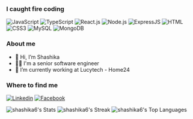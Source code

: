 ### I caught fire coding

![JavaScript](https://img.shields.io/badge/JavaScript-F7DF1E?style=flat-square&logo=javascript&logoColor=black)
![TypeScript](https://img.shields.io/badge/TypeScript-007ACC?style=flat-square&logo=typescript&logoColor=white)
![React.js](https://img.shields.io/badge/React.js-0081CB?style=flat-square&logo=react&logoColor=61DAFB)
![Node.js](https://img.shields.io/badge/Node.js-43853D?style=flat-square&logo=node.js&logoColor=white)
![ExpressJS](https://img.shields.io/badge/Express.js-404D59?style=flat-square)
![HTML](https://img.shields.io/badge/HTML5-E34F26?style=flat-square&logo=html5&logoColor=white)
![CSS3](https://img.shields.io/badge/CSS3-1572B6?style=flat-square&logo=css3&logoColor=white)
![MySQL](https://img.shields.io/badge/MySQL-005C84?style=flat-square&logo=mysql&logoColor=white)
![MongoDB](https://img.shields.io/badge/MongoDB-4EA94B?style=flat-square&logo=mongodb&logoColor=white)


### About me

- 👋 Hi, I’m Shashika 
- 👨‍💻 I'm a senior software engineer
- 🌱 I’m currently working at Lucytech - Home24


### Where to find me

[![Linkedin](https://img.shields.io/badge/LinkedIn-0077B5?style=flat-square&logo=linkedin&logoColor=white)](https://www.linkedin.com/in/shashikayushan/) 
[![Facebook](https://img.shields.io/badge/Facebook-1877F2?style=flat-square&logo=facebook&logoColor=white)](https://www.facebook.com/shashika.yushan/)

<!---
Shashika6/Shashika6 is a ✨ special ✨ repository because its `README.md` (this file) appears on your GitHub profile.
You can click the Preview link to take a look at your changes.
--->

![shashika6's Stats](https://github-readme-stats.vercel.app/api?username=shashika6&theme=default&show_icons=true&hide_border=true&count_private=true)
![shashika6's Streak](https://github-readme-streak-stats.herokuapp.com/?user=shashika6&theme=default&hide_border=true)
![shashika6's Top Languages](https://github-readme-stats.vercel.app/api/top-langs/?username=shashika6&theme=default&show_icons=true&hide_border=true&layout=compact)
